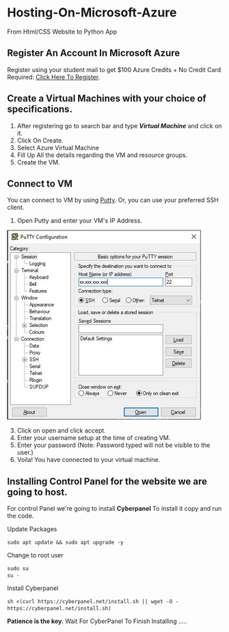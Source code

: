 ﻿# Hosting-On-Microsoft-Azure

From Html/CSS Website to Python App

## Register An Account In Microsoft Azure
Register using your student mail to get $100 Azure Credits + No Credit Card Required: [Click Here To Register](https://azure.microsoft.com/en-us/free/students/).

## Create a Virtual Machines with your choice of specifications.
1. After registering go to search bar and type ***Virtual Machine*** and click on it.
2. Click On Create.
3. Select Azure Virtual Machine
4. Fill Up All the details regarding the VM and resource groups.
5. Create the VM.

## Connect to VM
You can connect to VM by using [Putty](https://apps.microsoft.com/detail/putty/XPFNZKSKLBP7RJ?hl=en-us&gl=NP). Or, you can use your preferred SSH client.
1. Open Putty and enter your VM's IP Address.

![Putty Configuration](https://raw.githubusercontent.com/diwas7777/Hosting-On-Microsoft-Azure/main/putty.JPG)

3. Click on open and click accept.
4. Enter your username setup at the time of creating VM.
5. Enter your password (Note: Password typed will not be visible to the user.)
4. Voila! You have connected to your virtual machine.

## Installing Control Panel for the website we are going to host.
For control Panel we're going to install **Cyberpanel**
To install it copy and run the code.

Update Packages
```
sudo apt update && sudo apt upgrade -y
```

Change to root user
```
sudo su
su -
```

Install Cyberpanel
```
sh <(curl https://cyberpanel.net/install.sh || wget -O - https://cyberpanel.net/install.sh)
```


**Patience is the key.** Wait For CyberPanel To Finish Installing .....
